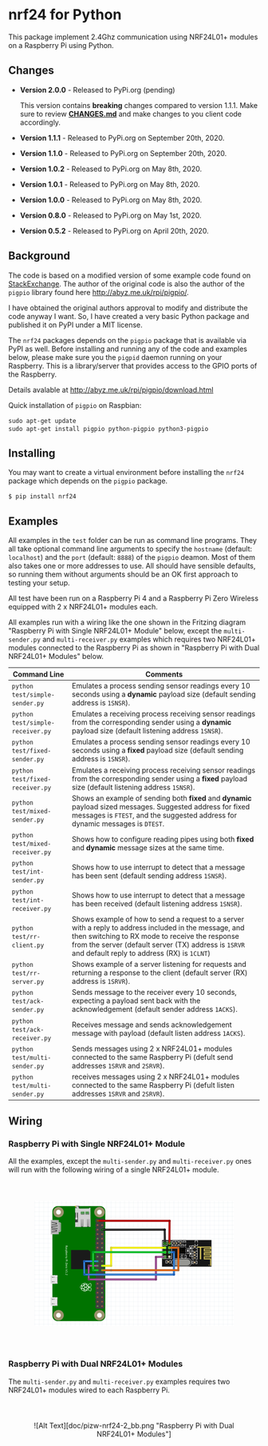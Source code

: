 # nrf24 for Python

This package implement 2.4Ghz communication using NRF24L01+ modules on a Raspberry Pi using Python.

## Changes

* **Version 2.0.0** - Released to PyPi.org (pending)

    This version contains **breaking** changes compared to version 1.1.1.  Make sure to review [**CHANGES.md**](CHANGES.md) and make changes to you client code accordingly.
* **Version 1.1.1** - Released to PyPi.org on September 20th, 2020.
* **Version 1.1.0** - Released to PyPi.org on September 20th, 2020.
* **Version 1.0.2** - Released to PyPi.org on May 8th, 2020.
* **Version 1.0.1** - Released to PyPi.org on May 8th, 2020.
* **Version 1.0.0** - Released to PyPi.org on May 8th, 2020.
* **Version 0.8.0** - Released to PyPi.org on May 1st, 2020.
* **Version 0.5.2** - Released to PyPi.org on April 20th, 2020.

## Background

The code is based on a modified version of some example code found on [StackExchange](https://raspberrypi.stackexchange.com/questions/77290/nrf24l01-only-correctly-retrieving-status-and-config-registers).  The author of the original code is also the author of the ```pigpio``` library found here http://abyz.me.uk/rpi/pigpio/.

I have obtained the original authors approval to modify and distribute the code anyway I want.  So, I have created a very basic Python package and published it on PyPI under a MIT license.

The ```nrf24``` packages depends on the ```pigpio``` package that is available via PyPI as well.  Before installing and running any of the code and examples below, please make sure you the ```pigpid``` daemon running on your Raspberry.  This is a library/server that provides access to the GPIO ports of the Raspberry.

Details avalable at http://abyz.me.uk/rpi/pigpio/download.html

Quick installation of `pigpio` on Raspbian:

    sudo apt-get update    
    sudo apt-get install pigpio python-pigpio python3-pigpio


## Installing

You may want to create a virtual environment before installing the `nrf24` package which depends on the `pigpio` package. 

    $ pip install nrf24


## Examples

All examples in the `test` folder can be run as command line programs.  They all take optional command line arguments
to specify the `hostname` (default: `localhost`) and the `port` (default: `8888`) of the `pigpio` deamon.  Most of them
also takes one or more addresses to use.  All should have sensible defaults, so running them without arguments should
be an OK first approach to testing your setup.

All test have been run on a Raspberry Pi 4 and a Raspberry Pi Zero Wireless equipped with 2 x NRF24L01+ modules each.

All examples run with a wiring like the one shown in the Fritzing diagram "Raspberry Pi with Single NRF24L01+ Module"
below, except the `multi-sender.py` and `multi-receiver.py` examples which requires two NRF24L01+ modules connected to 
the Raspberry Pi as shown in "Raspberry Pi with Dual NRF24L01+ Modules" below.



| Command Line                 | Comments |
| ---------------------------- | -------- |
| `python test/simple-sender.py` | Emulates a process sending sensor readings every 10 seconds using a **dynamic** payload size (default sending address is `1SNSR`). |
| <span style="white-space: nowrap;">`python test/simple-receiver.py`</span> | Emulates a receiving process receiving sensor readings from the corresponding sender using a **dynamic** payload size (default listening address `1SNSR`). |
| <span style="white-space: nowrap;">`python test/fixed-sender.py`</span> | Emulates a process sending sensor readings every 10 seconds using a **fixed** payload size (default sending address is `1SNSR`). |
| <span style="white-space: nowrap;">`python test/fixed-receiver.py`</span> | Emulates a receiving process receiving sensor readings from the corresponding sender using a **fixed** payload size (default listening address `1SNSR`). |
| <span style="white-space: nowrap;">`python test/mixed-sender.py`</span>| Shows an example of sending both **fixed** and **dynamic** payload sized messages. Suggested address for fixed messages is `FTEST`, and the suggested address for dynamic messages is `DTEST`. |
| <span style="white-space: nowrap;">`python test/mixed-receiver.py` </span> | Shows how to configure reading pipes using both **fixed** and **dynamic** message sizes at the same time. |
| <span style="white-space: nowrap;">`python test/int-sender.py`</span> | Shows how to use interrupt to detect that a message has been sent (default sending address `1SNSR`). |
| <span style="white-space: nowrap;">`python test/int-receiver.py`</span> | Shows how to use interrupt to detect that a message has been received (default listening address `1SNSR`). |
| <span style="white-space: nowrap;">`python test/rr-client.py`</span> | Shows example of how to send a request to a server with a reply to address included in the message, and then switching to RX mode to receive the response from the server (default server (TX) address is `1SRVR` and default reply to address (RX) is `1CLNT`) |
| <span style="white-space: nowrap;">`python test/rr-server.py`</span> | Shows example of a server listening for requests and returning a response to the client (default server (RX) address is `1SRVR`). |
| <span style="white-space: nowrap;">`python test/ack-sender.py`</span> | Sends message to the receiver every 10 seconds, expecting a payload sent back with the acknowledgement (default sender address `1ACKS`). |
| <span style="white-space: nowrap;">`python test/ack-receiver.py`</span> | Receives message and sends acknowledgement message with payload (default listen address `1ACKS`).|
| <span style="white-space: nowrap;">`python test/multi-sender.py`</span> | Sends messages using 2 x NRF24L01+ modules connected to the same Raspberry Pi (defult send addresses `1SRVR` and `2SRVR`). |
| <span style="white-space: nowrap;">`python test/multi-sender.py`</span> | receives messages using 2 x NRF24L01+ modules connected to the same Raspberry Pi (defult listen addresses `1SRVR` and `2SRVR`). |

## Wiring

### Raspberry Pi with Single NRF24L01+ Module

All the examples, except the `multi-sender.py` and `multi-receiver.py` ones will run with the following wiring of a single NRF24L01+ module.

<div style="padding: 40px" align="center">
<img src="doc/pizw-nrf24-1_bb.png" alt="alt text" width="400" >
</div>

### Raspberry Pi with Dual NRF24L01+ Modules

The `multi-sender.py` and `multi-receiver.py` examples requires two NRF24L01+ modules wired to each Raspberry Pi.

<div style="padding: 40px" align="center">
![Alt Text][doc/pizw-nrf24-2_bb.png "Raspberry Pi with Dual NRF24L01+ Modules"]
</div>





    


